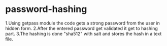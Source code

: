 # password-hashing
1.Using getpass module the code gets a strong password from the user in hidden form.
2.After the entered password get validated it get to hashing part.
3.The hashing is done "sha512" with salt and stores the hash in a text file.
